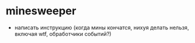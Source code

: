# minesweeper

- написать инструкцию (когда мины кончатся, нихуя делать нельзя, включая wtf, обработчики событий?)